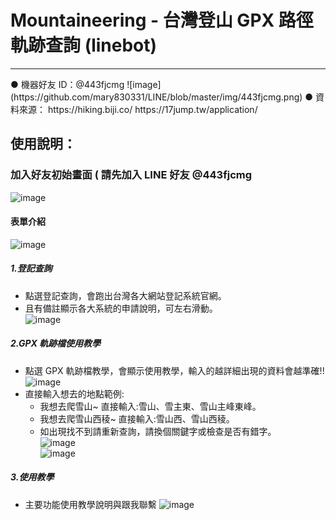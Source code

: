 # Mountaineering - 台灣登山 GPX 路徑軌跡查詢 (linebot)  
<hr>
● 機器好友 ID：@443fjcmg  
![image](https://github.com/mary830331/LINE/blob/master/img/443fjcmg.png)  
● 資料來源：  
https://hiking.biji.co/  
https://17jump.tw/application/  

## 使⽤說明：  

### 加入好友初始畫面 ( 請先加入 LINE 好友 @443fjcmg  

![image](https://github.com/mary830331/LINE/blob/master/img/3376151.jpg)  

#### 表單介紹 

![image](https://github.com/mary830331/LINE/blob/master/img/3376149-2.jpg)  
##### 1.登記查詢  
- 點選登記查詢，會跑出台灣各大網站登記系統官網。  
- 且有備註顯示各大系統的申請說明，可左右滑動。  
![image](https://github.com/mary830331/LINE/blob/master/img/3376149-1.jpg)  
##### 2.GPX 軌跡檔使用教學  
- 點選 GPX 軌跡檔教學，會顯示使用教學，輸入的越詳細出現的資料會越準確!!  
![image](https://github.com/mary830331/LINE/blob/master/img/3376145-1.jpg)  
- 直接輸入想去的地點範例:  
  - 我想去爬雪山~ 直接輸入:雪山、雪主東、雪山主峰東峰。  
  - 我想去爬雪山西稜~ 直接輸入:雪山西、雪山西稜。  
  - 如出現找不到請重新查詢，請換個關鍵字或檢查是否有錯字。  
    ![image](https://github.com/mary830331/LINE/blob/master/img/3376141.jpg)  
    ![image](https://github.com/mary830331/LINE/blob/master/img/3376141-1.png)  
##### 3.使用教學  
- 主要功能使用教學說明與跟我聯繫
![image](https://github.com/mary830331/LINE/blob/master/img/3376143-1.jpg)
